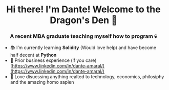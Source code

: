 <h1 align="center">Hi there! I'm Dante! Welcome to the Dragon's Den 🐉</h1>
<h3 align="center">A recent MBA graduate teaching myself how to program 💀</h3>

- 📚 I’m currently learning **Solidity** (Would love help) and have become half decent at **Python**
- 📄 Prior business experience (if you care) [https://www.linkedin.com/in/dante-amaral/](https://www.linkedin.com/in/dante-amaral/)
- 💬 Love disucssing anything realted to technology, economics, philosiphy and the amazing homo sapien

<!--
**DanteAmaral/DanteAmaral** is a ✨ _special_ ✨ repository because its `README.md` (this file) appears on your GitHub profile.

Here are some ideas to get you started:

- 🔭 I’m currently working on ...
- 🌱 I’m currently learning ...
- 👯 I’m looking to collaborate on ...
- 🤔 I’m looking for help with ...
- 💬 Ask me about ...
- 📫 How to reach me: ...
- 😄 Pronouns: ...
- ⚡ Fun fact: ...
-->
